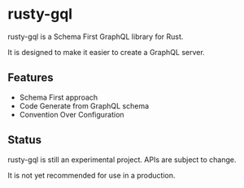 # rusty-gql

rusty-gql is a Schema First GraphQL library for Rust.

It is designed to make it easier to create a GraphQL server.

## Features
- Schema First approach
- Code Generate from GraphQL schema
- Convention Over Configuration

## Status
rusty-gql is still an experimental project. APIs are subject to change.

It is not yet recommended for use in a production.
